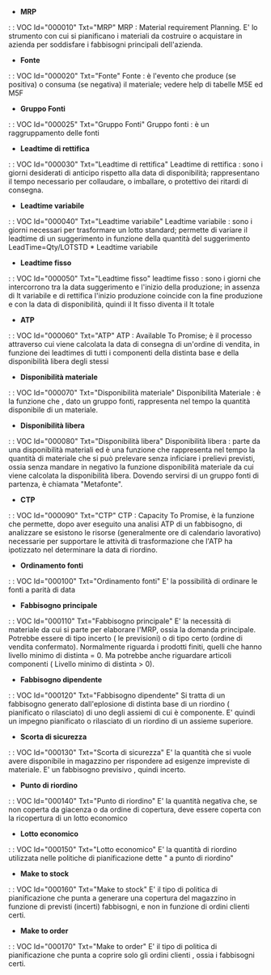 - **MRP**

 :  : VOC Id="000010" Txt="MRP"
MRP  :  Material requirement Planning. E' lo strumento con cui si pianificano i materiali da costruire o acquistare in azienda per soddisfare i fabbisogni principali dell'azienda.
- **Fonte**

 :  : VOC  Id="000020" Txt="Fonte"
Fonte :  è l'evento che produce (se positiva) o consuma (se negativa) il materiale; vedere help di tabelle M5E ed M5F
- **Gruppo Fonti**

 :  : VOC  Id="000025" Txt="Gruppo Fonti"
Gruppo fonti :  è un raggruppamento delle fonti
- **Leadtime di rettifica**

 :  : VOC Id="000030" Txt="Leadtime di rettifica"
Leadtime di rettifica :  sono i giorni desiderati di anticipo rispetto alla data di disponibilità; rappresentano il tempo necessario per collaudare, o imballare, o protettivo dei ritardi di consegna.
- **Leadtime variabile**

 :  : VOC  Id="000040" Txt="Leadtime variabile"
Leadtime variabile :  sono i giorni necessari per trasformare un lotto standard; permette di variare il leadtime di un suggerimento in funzione della quantità del suggerimento LeadTime=Qty/LOTSTD * Leadtime variabile
- **Leadtime fisso**

 :  : VOC  Id="000050" Txt="Leadtime fisso"
leadtime fisso :  sono i giorni che intercorrono tra la data suggerimento e l'inizio della produzione; in assenza di lt variabile e di rettifica l'inizio produzione coincide con la fine produzione e con la data di disponibilità, quindi il lt fisso diventa il lt totale
- **ATP**

 :  : VOC Id="000060" Txt="ATP"
ATP  :  Available To Promise; è il processo attraverso cui viene calcolata la data di consegna di un'ordine di vendita, in funzione dei leadtimes di tutti i componenti della distinta base e della disponibilità libera degli stessi
- **Disponibilità materiale**

 :  : VOC Id="000070" Txt="Disponibilità materiale"
Disponibilità Materiale :  è la funzione che , dato un gruppo fonti, rappresenta nel tempo la quantità disponibile di un materiale.
- **Disponibilità libera**

 :  : VOC Id="000080" Txt="Disponibilità libera"
Disponibilità libera  :  parte da una disponibilità materiali ed è  una funzione che rappresenta nel tempo la quantità di materiale che si può prelevare senza inficiare i prelievi previsti, ossia senza mandare in negativo la funzione disponibilità materiale da cui viene calcolata la disponibilità libera. Dovendo servirsi di un gruppo fonti di partenza, è chiamata "Metafonte".


- **CTP**

 :  : VOC Id="000090" Txt="CTP"
CTP :  Capacity To Promise, è la funzione che permette, dopo aver eseguito una analisi ATP di un fabbisogno, di analizzare se esistono le risorse (generalmente ore di calendario lavorativo) necessarie per supportare le attività di trasformazione che l'ATP ha ipotizzato nel determinare la data di riordino.
- **Ordinamento fonti**

 :  : VOC Id="000100" Txt="Ordinamento fonti"
E' la possibilità di ordinare le fonti a parità di data
- **Fabbisogno principale**

 :  : VOC Id="000110" Txt="Fabbisogno principale"
E' la necessità di materiale da cui si parte per elaborare l'MRP, ossia la domanda principale.
Potrebbe essere di tipo incerto ( le previsioni) o di tipo certo (ordine di vendita confermato).
Normalmente riguarda i prodotti finiti, quelli che hanno livello minimo di distinta = 0.
Ma potrebbe anche riguardare articoli componenti ( Livello minimo di distinta > 0).
- **Fabbisogno dipendente**

 :  : VOC Id="000120" Txt="Fabbisogno dipendente"
Si tratta di un fabbisogno generato dall'eplosione di distinta base di un riordino ( pianificato o rilasciato) di uno degli assiemi di cui è componente. E' quindi un impegno pianificato o rilasciato di un riordino di un assieme superiore.
- **Scorta di sicurezza**

 :  : VOC Id="000130" Txt="Scorta di sicurezza"
E' la quantità che si vuole avere disponibile in magazzino per rispondere ad esigenze impreviste di materiale. E' un fabbisogno previsivo , quindi incerto.
- **Punto di riordino**

 :  : VOC Id="000140" Txt="Punto di riordino"
E' la quantità negativa che, se non coperta da giacenza o da ordine di copertura, deve essere coperta con la ricopertura di un lotto economico
- **Lotto economico**

 :  : VOC Id="000150" Txt="Lotto economico"
E' la quantità di riordino utilizzata nelle politiche di pianificazione dette " a punto di riordino"
- **Make to stock**

 :  : VOC Id="000160" Txt="Make to stock"
E' il tipo di politica di pianificazione che punta a generare una copertura del magazzino in funzione di previsti (incerti) fabbisogni, e non in funzione di ordini clienti certi.
- **Make to order**

 :  : VOC Id="000170" Txt="Make to order"
E' il tipo di politica di pianificazione che punta a coprire solo gli ordini clienti , ossia i fabbisogni certi.
